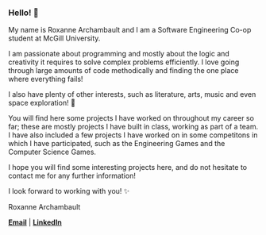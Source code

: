 ### Hello! 👋

My name is Roxanne Archambault and I am a Software Engineering Co-op student at McGill University. 

I am passionate about programming and mostly about the logic and creativity it requires to solve complex problems efficiently. I love going through large amounts of code methodically and finding the one place where everything fails!

I also have plenty of other interests, such as literature, arts, music and even space exploration! 🚀

You will find here some projects I have worked on throughout my career so far; these are mostly projects I have built in class, working as part of a team. I have also included a few projects I have worked on in some competitons in which I have participated, such as the Engineering Games and the Computer Science Games.

I hope you will find some interesting projects here, and do not hesitate to contact me for any further information!

I look forward to working with you! ✨

Roxanne Archambault

**[Email](mailto:roxanne.archambault@mail.mcgill.ca)** | **[LinkedIn](https://www.linkedin.com/in/roxanne-archambault/)**
